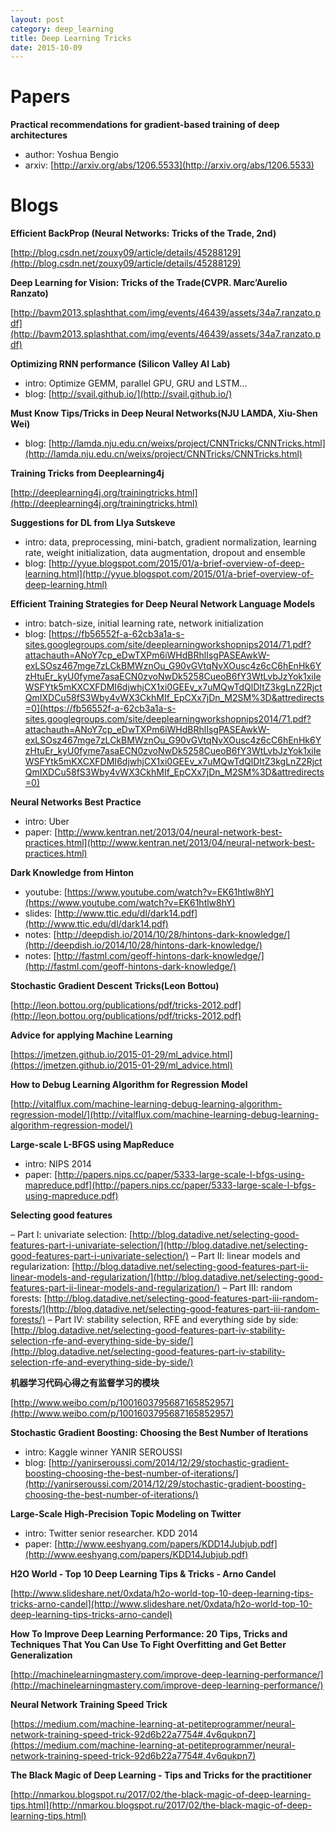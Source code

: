 ```yaml
---
layout: post
category: deep_learning
title: Deep Learning Tricks
date: 2015-10-09
---
```


# Papers

**Practical recommendations for gradient-based training of deep architectures**

- author: Yoshua Bengio
- arxiv: [http://arxiv.org/abs/1206.5533](http://arxiv.org/abs/1206.5533)

# Blogs

**Efficient BackProp (Neural Networks: Tricks of the Trade, 2nd)**

[http://blog.csdn.net/zouxy09/article/details/45288129](http://blog.csdn.net/zouxy09/article/details/45288129)

**Deep Learning for Vision: Tricks of the Trade(CVPR. Marc’Aurelio Ranzato)**

[http://bavm2013.splashthat.com/img/events/46439/assets/34a7.ranzato.pdf](http://bavm2013.splashthat.com/img/events/46439/assets/34a7.ranzato.pdf)

**Optimizing RNN performance (Silicon Valley AI Lab)**

- intro: Optimize GEMM, parallel GPU, GRU and LSTM...
- blog: [http://svail.github.io/](http://svail.github.io/)

**Must Know Tips/Tricks in Deep Neural Networks(NJU LAMDA, Xiu-Shen Wei)**

- blog: [http://lamda.nju.edu.cn/weixs/project/CNNTricks/CNNTricks.html](http://lamda.nju.edu.cn/weixs/project/CNNTricks/CNNTricks.html)

**Training Tricks from Deeplearning4j**

[http://deeplearning4j.org/trainingtricks.html](http://deeplearning4j.org/trainingtricks.html)

**Suggestions for DL from Llya Sutskeve**

- intro: data, preprocessing, mini-batch, gradient normalization, learning rate, weight initialization, data augmentation, dropout and ensemble
- blog: [http://yyue.blogspot.com/2015/01/a-brief-overview-of-deep-learning.html](http://yyue.blogspot.com/2015/01/a-brief-overview-of-deep-learning.html)

**Efficient Training Strategies for Deep Neural Network Language Models**

- intro: batch-size, initial learning rate, network initialization
- blog: [https://fb56552f-a-62cb3a1a-s-sites.googlegroups.com/site/deeplearningworkshopnips2014/71.pdf?attachauth=ANoY7cp_eDwTXPm6iWHdBRhlIsgPASEAwkW-exLSOsz467mge7zLCkBMWznOu_G90vGVtqNvXOusc4z6cC6hEnHk6YzHtuEr_kyU0fyme7asaECN0zvoNwDk5258CueoB6fY3WtLvbJzYok1xiIeWSFYtk5mKXCXFDMI6djwhjCX1xi0GEEv_x7uMQwTdQlDItZ3kgLnZ2RjctQmIXDCu58fS3Wby4vWX3CkhMIf_EpCXx7jDn_M2SM%3D&attredirects=0](https://fb56552f-a-62cb3a1a-s-sites.googlegroups.com/site/deeplearningworkshopnips2014/71.pdf?attachauth=ANoY7cp_eDwTXPm6iWHdBRhlIsgPASEAwkW-exLSOsz467mge7zLCkBMWznOu_G90vGVtqNvXOusc4z6cC6hEnHk6YzHtuEr_kyU0fyme7asaECN0zvoNwDk5258CueoB6fY3WtLvbJzYok1xiIeWSFYtk5mKXCXFDMI6djwhjCX1xi0GEEv_x7uMQwTdQlDItZ3kgLnZ2RjctQmIXDCu58fS3Wby4vWX3CkhMIf_EpCXx7jDn_M2SM%3D&attredirects=0)

**Neural Networks Best Practice**

- intro: Uber
- paper: [http://www.kentran.net/2013/04/neural-network-best-practices.html](http://www.kentran.net/2013/04/neural-network-best-practices.html)

**Dark Knowledge from Hinton**

- youtube: [https://www.youtube.com/watch?v=EK61htlw8hY](https://www.youtube.com/watch?v=EK61htlw8hY)
- slides: [http://www.ttic.edu/dl/dark14.pdf](http://www.ttic.edu/dl/dark14.pdf)
- notes: [http://deepdish.io/2014/10/28/hintons-dark-knowledge/](http://deepdish.io/2014/10/28/hintons-dark-knowledge/)
- notes: [http://fastml.com/geoff-hintons-dark-knowledge/](http://fastml.com/geoff-hintons-dark-knowledge/)

**Stochastic Gradient Descent Tricks(Leon Bottou)**

[http://leon.bottou.org/publications/pdf/tricks-2012.pdf](http://leon.bottou.org/publications/pdf/tricks-2012.pdf)

**Advice for applying Machine Learning**

[https://jmetzen.github.io/2015-01-29/ml_advice.html](https://jmetzen.github.io/2015-01-29/ml_advice.html)

**How to Debug Learning Algorithm for Regression Model**

[http://vitalflux.com/machine-learning-debug-learning-algorithm-regression-model/](http://vitalflux.com/machine-learning-debug-learning-algorithm-regression-model/)

**Large-scale L-BFGS using MapReduce**

- intro: NIPS 2014
- paper: [http://papers.nips.cc/paper/5333-large-scale-l-bfgs-using-mapreduce.pdf](http://papers.nips.cc/paper/5333-large-scale-l-bfgs-using-mapreduce.pdf)

**Selecting good features**

– Part I: univariate selection: [http://blog.datadive.net/selecting-good-features-part-i-univariate-selection/](http://blog.datadive.net/selecting-good-features-part-i-univariate-selection/)
– Part II: linear models and regularization: [http://blog.datadive.net/selecting-good-features-part-ii-linear-models-and-regularization/](http://blog.datadive.net/selecting-good-features-part-ii-linear-models-and-regularization/)
– Part III: random forests: [http://blog.datadive.net/selecting-good-features-part-iii-random-forests/](http://blog.datadive.net/selecting-good-features-part-iii-random-forests/)
– Part IV: stability selection, RFE and everything side by side: [http://blog.datadive.net/selecting-good-features-part-iv-stability-selection-rfe-and-everything-side-by-side/](http://blog.datadive.net/selecting-good-features-part-iv-stability-selection-rfe-and-everything-side-by-side/)

**机器学习代码心得之​有监督学习的模块**

[http://www.weibo.com/p/1001603795687165852957](http://www.weibo.com/p/1001603795687165852957)

**Stochastic Gradient Boosting: Choosing the Best Number of Iterations**

- intro: Kaggle winner YANIR SEROUSSI
- blog: [http://yanirseroussi.com/2014/12/29/stochastic-gradient-boosting-choosing-the-best-number-of-iterations/](http://yanirseroussi.com/2014/12/29/stochastic-gradient-boosting-choosing-the-best-number-of-iterations/)

**Large-Scale High-Precision Topic Modeling on Twitter**

- intro: Twitter senior researcher. KDD 2014
- paper: [http://www.eeshyang.com/papers/KDD14Jubjub.pdf](http://www.eeshyang.com/papers/KDD14Jubjub.pdf)

**H2O World - Top 10 Deep Learning Tips & Tricks - Arno Candel**

[http://www.slideshare.net/0xdata/h2o-world-top-10-deep-learning-tips-tricks-arno-candel](http://www.slideshare.net/0xdata/h2o-world-top-10-deep-learning-tips-tricks-arno-candel)

**How To Improve Deep Learning Performance: 20 Tips, Tricks and Techniques That You Can Use To Fight Overfitting and Get Better Generalization**

[http://machinelearningmastery.com/improve-deep-learning-performance/](http://machinelearningmastery.com/improve-deep-learning-performance/)

**Neural Network Training Speed Trick**

[https://medium.com/machine-learning-at-petiteprogrammer/neural-network-training-speed-trick-92d6b22a7754#.4v6qukpn7](https://medium.com/machine-learning-at-petiteprogrammer/neural-network-training-speed-trick-92d6b22a7754#.4v6qukpn7)

**The Black Magic of Deep Learning - Tips and Tricks for the practitioner**

[http://nmarkou.blogspot.ru/2017/02/the-black-magic-of-deep-learning-tips.html](http://nmarkou.blogspot.ru/2017/02/the-black-magic-of-deep-learning-tips.html)